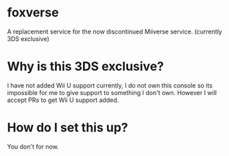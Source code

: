 # foxverse
A replacement service for the now discontinued Miiverse service. (currently 3DS exclusive)

# Why is this 3DS exclusive?
I have not added Wii U support currently, I do not own this console so its impossible for me to give support to something I don't own. However I will accept PRs to get Wii U support added.

# How do I set this up?
You don't for now.